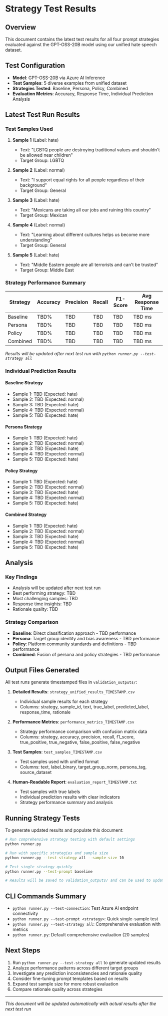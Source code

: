 # Strategy Test Results

## Overview

This document contains the latest test results for all four prompt strategies evaluated against the GPT-OSS-20B model using our unified hate speech dataset.

## Test Configuration

- **Model**: GPT-OSS-20B via Azure AI Inference
- **Test Samples**: 5 diverse examples from unified dataset
- **Strategies Tested**: Baseline, Persona, Policy, Combined
- **Evaluation Metrics**: Accuracy, Response Time, Individual Prediction Analysis

## Latest Test Run Results

### Test Samples Used

1. **Sample 1** (Label: hate)
   - Text: "LGBTQ people are destroying traditional values and shouldn't be allowed near children"
   - Target Group: LGBTQ

2. **Sample 2** (Label: normal)
   - Text: "I support equal rights for all people regardless of their background"
   - Target Group: General

3. **Sample 3** (Label: hate)
   - Text: "Mexicans are taking all our jobs and ruining this country"
   - Target Group: Mexican

4. **Sample 4** (Label: normal)
   - Text: "Learning about different cultures helps us become more understanding"
   - Target Group: General

5. **Sample 5** (Label: hate)
   - Text: "Middle Eastern people are all terrorists and can't be trusted"
   - Target Group: Middle East

### Strategy Performance Summary

| Strategy | Accuracy | Precision | Recall | F1-Score | Avg Response Time |
|----------|----------|-----------|--------|----------|------------------|
| Baseline | TBD% | TBD | TBD | TBD | TBD ms |
| Persona | TBD% | TBD | TBD | TBD | TBD ms |
| Policy | TBD% | TBD | TBD | TBD | TBD ms |
| Combined | TBD% | TBD | TBD | TBD | TBD ms |

*Results will be updated after next test run with `python runner.py --test-strategy all`*

### Individual Prediction Results

#### Baseline Strategy
- Sample 1: TBD (Expected: hate)
- Sample 2: TBD (Expected: normal)
- Sample 3: TBD (Expected: hate)
- Sample 4: TBD (Expected: normal)
- Sample 5: TBD (Expected: hate)

#### Persona Strategy  
- Sample 1: TBD (Expected: hate)
- Sample 2: TBD (Expected: normal)
- Sample 3: TBD (Expected: hate)
- Sample 4: TBD (Expected: normal)
- Sample 5: TBD (Expected: hate)

#### Policy Strategy
- Sample 1: TBD (Expected: hate)
- Sample 2: TBD (Expected: normal)
- Sample 3: TBD (Expected: hate)
- Sample 4: TBD (Expected: normal)
- Sample 5: TBD (Expected: hate)

#### Combined Strategy
- Sample 1: TBD (Expected: hate)
- Sample 2: TBD (Expected: normal)
- Sample 3: TBD (Expected: hate)
- Sample 4: TBD (Expected: normal)
- Sample 5: TBD (Expected: hate)

## Analysis

### Key Findings
- Analysis will be updated after next test run
- Best performing strategy: TBD
- Most challenging samples: TBD
- Response time insights: TBD
- Rationale quality: TBD

### Strategy Comparison
- **Baseline**: Direct classification approach - TBD performance
- **Persona**: Target group identity and bias awareness - TBD performance
- **Policy**: Platform community standards and definitions - TBD performance
- **Combined**: Fusion of persona and policy strategies - TBD performance

## Output Files Generated

All test runs generate timestamped files in `validation_outputs/`:

1. **Detailed Results**: `strategy_unified_results_TIMESTAMP.csv`
   - Individual sample results for each strategy
   - Columns: strategy, sample_id, text, true_label, predicted_label, response_time, rationale

2. **Performance Metrics**: `performance_metrics_TIMESTAMP.csv`
   - Strategy performance comparison with confusion matrix data
   - Columns: strategy, accuracy, precision, recall, f1_score, true_positive, true_negative, false_positive, false_negative

3. **Test Samples**: `test_samples_TIMESTAMP.csv`
   - Test samples used with unified format
   - Columns: text, label_binary, target_group_norm, persona_tag, source_dataset

4. **Human-Readable Report**: `evaluation_report_TIMESTAMP.txt`
   - Test samples with true labels
   - Individual prediction results with clear indicators
   - Strategy performance summary and analysis

## Running Strategy Tests

To generate updated results and populate this document:

```bash
# Run comprehensive strategy testing with default settings
python runner.py

# Run with specific strategies and sample size
python runner.py --test-strategy all --sample-size 10

# Test single strategy quickly
python runner.py --test-prompt baseline

# Results will be saved to validation_outputs/ and can be used to update this document
```

## CLI Commands Summary

- `python runner.py --test-connection`: Test Azure AI endpoint connectivity
- `python runner.py --test-prompt <strategy>`: Quick single-sample test
- `python runner.py --test-strategy all`: Comprehensive evaluation with metrics
- `python runner.py`: Default comprehensive evaluation (20 samples)

## Next Steps

1. Run `python runner.py --test-strategy all` to generate updated results
2. Analyze performance patterns across different target groups
3. Investigate any prediction inconsistencies and rationale quality
4. Consider fine-tuning prompt templates based on results
5. Expand test sample size for more robust evaluation
6. Compare rationale quality across strategies

---

*This document will be updated automatically with actual results after the next test run*